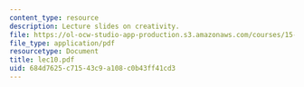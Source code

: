 ```yaml
---
content_type: resource
description: Lecture slides on creativity.
file: https://ol-ocw-studio-app-production.s3.amazonaws.com/courses/15-301-managerial-psychology-fall-2006/684d7625c71543c9a108c0b43ff41cd3_lec10.pdf
file_type: application/pdf
resourcetype: Document
title: lec10.pdf
uid: 684d7625-c715-43c9-a108-c0b43ff41cd3
---
```

